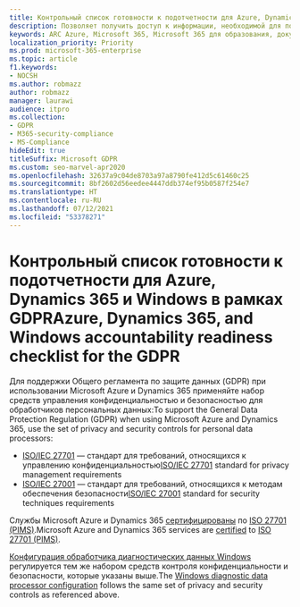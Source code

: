 ```yaml
---
title: Контрольный список готовности к подотчетности для Azure, Dynamics 365 и Windows в рамках GDPR
description: Позволяет получить доступ к информации, необходимой для поддержки регламента GDPR при использовании Microsoft Azure.
keywords: ARC Azure, Microsoft 365, Microsoft 365 для образования, документация по Microsoft 365, GDPR
localization_priority: Priority
ms.prod: microsoft-365-enterprise
ms.topic: article
f1.keywords:
- NOCSH
ms.author: robmazz
author: robmazz
manager: laurawi
audience: itpro
ms.collection:
- GDPR
- M365-security-compliance
- MS-Compliance
hideEdit: true
titleSuffix: Microsoft GDPR
ms.custom: seo-marvel-apr2020
ms.openlocfilehash: 32637a9c04de8703a97a8790fe412d5c61460c25
ms.sourcegitcommit: 8bf2602d56eedee4447ddb374ef95b0587f254e7
ms.translationtype: HT
ms.contentlocale: ru-RU
ms.lasthandoff: 07/12/2021
ms.locfileid: "53378271"
---
```

# <a name="azure-dynamics-365-and-windows-accountability-readiness-checklist-for-the-gdpr"></a><span data-ttu-id="f3b09-104">Контрольный список готовности к подотчетности для Azure, Dynamics 365 и Windows в рамках GDPR</span><span class="sxs-lookup"><span data-stu-id="f3b09-104">Azure, Dynamics 365, and Windows accountability readiness checklist for the GDPR</span></span>

<span data-ttu-id="f3b09-105">Для поддержки Общего регламента по защите данных (GDPR) при использовании Microsoft Azure и Dynamics 365 применяйте набор средств управления конфиденциальностью и безопасностью для обработчиков персональных данных:</span><span class="sxs-lookup"><span data-stu-id="f3b09-105">To support the General Data Protection Regulation (GDPR) when using Microsoft Azure and Dynamics 365, use the set of privacy and security controls for personal data processors:</span></span>

- <span data-ttu-id="f3b09-106">[ISO/IEC 27701](https://www.iso.org/standard/71670.html) — стандарт для требований, относящихся к управлению конфиденциальностью</span><span class="sxs-lookup"><span data-stu-id="f3b09-106">[ISO/IEC 27701](https://www.iso.org/standard/71670.html) standard for privacy management requirements</span></span>
- <span data-ttu-id="f3b09-107">[ISO/IEC 27001](https://www.iso.org/standard/54534.html) — стандарт для требований, относящихся к методам обеспечения безопасности</span><span class="sxs-lookup"><span data-stu-id="f3b09-107">[ISO/IEC 27001](https://www.iso.org/standard/54534.html) standard for security techniques requirements</span></span>

<span data-ttu-id="f3b09-108">Службы Microsoft Azure и Dynamics 365 [сертифицированы](https://servicetrust.microsoft.com/ViewPage/MSComplianceGuideV3?command=Download&downloadType=Document&downloadId=00af6c3e-7f3e-4e0d-8b0e-79f45ef2cef1&tab=7027ead0-3d6b-11e9-b9e1-290b1eb4cdeb&docTab=7027ead0-3d6b-11e9-b9e1-290b1eb4cdeb_ISO_Reports) по [ISO 27701 (PIMS)](offering-iso-27701.md).</span><span class="sxs-lookup"><span data-stu-id="f3b09-108">Microsoft Azure and Dynamics 365 services are [certified](https://servicetrust.microsoft.com/ViewPage/MSComplianceGuideV3?command=Download&downloadType=Document&downloadId=00af6c3e-7f3e-4e0d-8b0e-79f45ef2cef1&tab=7027ead0-3d6b-11e9-b9e1-290b1eb4cdeb&docTab=7027ead0-3d6b-11e9-b9e1-290b1eb4cdeb_ISO_Reports) to [ISO 27701 (PIMS)](offering-iso-27701.md).</span></span>

<span data-ttu-id="f3b09-109">[Конфигурация обработчика диагностических данных Windows](/windows/privacy/configure-windows-diagnostic-data-in-your-organization) регулируется тем же набором средств контроля конфиденциальности и безопасности, которые указаны выше.</span><span class="sxs-lookup"><span data-stu-id="f3b09-109">The [Windows diagnostic data processor configuration](/windows/privacy/configure-windows-diagnostic-data-in-your-organization) follows the same set of privacy and security controls as referenced above.</span></span>